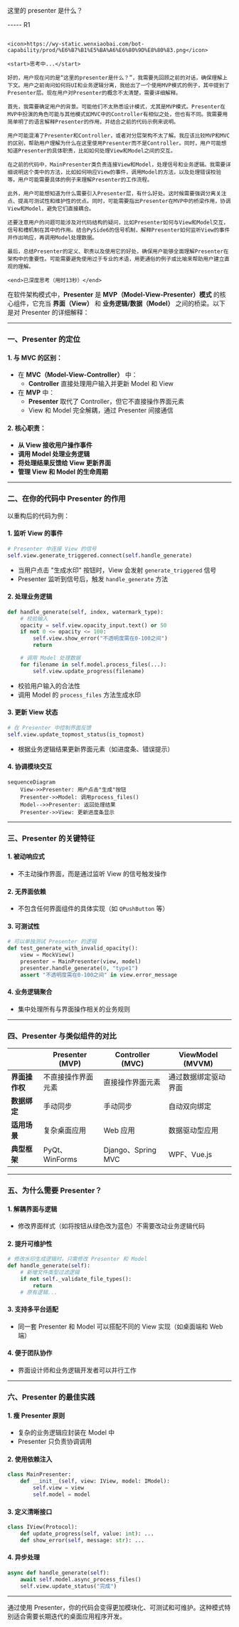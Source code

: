 这里的 presenter 是什么？

----- R1

```ys_think

<icon>https://wy-static.wenxiaobai.com/bot-capability/prod/%E6%B7%B1%E5%BA%A6%E6%80%9D%E8%80%83.png</icon>

<start>思考中...</start>

好的，用户现在问的是“这里的presenter是什么？”，我需要先回顾之前的对话，确保理解上下文。用户之前询问如何将UI和业务逻辑分离，我给出了一个使用MVP模式的例子，其中提到了Presenter层。现在用户对Presenter的概念不太清楚，需要详细解释。

首先，我需要确定用户的背景。可能他们不太熟悉设计模式，尤其是MVP模式。Presenter在MVP中扮演的角色可能与其他模式如MVC中的Controller有相似之处，但也有不同。我需要用简单明了的语言解释Presenter的作用，并结合之前的代码示例来说明。

用户可能混淆了Presenter和Controller，或者对分层架构不太了解。我应该比较MVP和MVC的区别，帮助用户理解为什么在这里使用Presenter而不是Controller。同时，用户可能想知道Presenter的具体职责，比如如何处理View和Model之间的交互。

在之前的代码中，MainPresenter类负责连接View和Model，处理信号和业务逻辑。我需要详细说明这个类中的方法，比如如何响应View的事件，调用Model的方法，以及处理错误校验等。用户可能需要具体的例子来理解Presenter的工作流程。

此外，用户可能想知道为什么需要引入Presenter层，有什么好处。这时候需要强调分离关注点、提高可测试性和维护性的优点。同时，可能需要指出Presenter在MVP中的桥梁作用，协调View和Model，避免它们直接耦合。

还要注意用户的问题可能涉及对代码结构的疑问，比如Presenter如何与View和Model交互，信号和槽机制在其中的作用。结合PySide6的信号机制，解释Presenter如何监听View的事件并作出响应，再调用Model处理数据。

最后，总结Presenter的定义、职责以及使用它的好处，确保用户能够全面理解Presenter在架构中的重要性。可能需要避免使用过于专业的术语，用更通俗的例子或比喻来帮助用户建立直观的理解。

<end>已深度思考（用时13秒）</end>

```

在软件架构模式中，**Presenter** 是 **MVP（Model-View-Presenter）模式** 的核心组件，它充当 **界面（View）** 和 **业务逻辑/数据（Model）** 之间的桥梁。以下是对 Presenter 的详细解释：

---

### 一、Presenter 的定位

#### 1. **与 MVC 的区别**：

- 在 **MVC（Model-View-Controller）** 中：
  - **Controller** 直接处理用户输入并更新 Model 和 View
- 在 **MVP** 中：
  - **Presenter** 取代了 Controller，但它不直接操作界面元素
  - View 和 Model 完全解耦，通过 Presenter 间接通信

#### 2. **核心职责**：

- **从 View 接收用户操作事件**
- **调用 Model 处理业务逻辑**
- **将处理结果反馈给 View 更新界面**
- **管理 View 和 Model 的生命周期**

---

### 二、在你的代码中 Presenter 的作用

以重构后的代码为例：

#### 1. **监听 View 的事件**

```python
# Presenter 中连接 View 的信号
self.view.generate_triggered.connect(self.handle_generate)
```

- 当用户点击 "生成水印" 按钮时，View 会发射 `generate_triggered` 信号
- Presenter 监听到信号后，触发 `handle_generate` 方法

#### 2. **处理业务逻辑**

```python
def handle_generate(self, index, watermark_type):
    # 校验输入
    opacity = self.view.opacity_input.text() or 50
    if not 0 <= opacity <= 100:
        self.view.show_error("不透明度需在0-100之间")
        return

    # 调用 Model 处理数据
    for filename in self.model.process_files(...):
        self.view.update_progress(filename)
```

- 校验用户输入的合法性
- 调用 Model 的 `process_files` 方法生成水印

#### 3. **更新 View 状态**

```python
# 在 Presenter 中控制界面反馈
self.view.update_topmost_status(is_topmost)
```

- 根据业务逻辑结果更新界面元素（如进度条、错误提示）

#### 4. **协调模块交互**

```mermaid
sequenceDiagram
    View->>Presenter: 用户点击"生成"按钮
    Presenter->>Model: 调用process_files()
    Model-->>Presenter: 返回处理结果
    Presenter->>View: 更新进度条显示
```

---

### 三、Presenter 的关键特征

#### 1. **被动响应式**

- 不主动操作界面，而是通过监听 View 的信号触发操作

#### 2. **无界面依赖**

- 不包含任何界面组件的具体实现（如 `QPushButton` 等）

#### 3. **可测试性**

```python
# 可以单独测试 Presenter 的逻辑
def test_generate_with_invalid_opacity():
    view = MockView()
    presenter = MainPresenter(view, model)
    presenter.handle_generate(0, "type1")
    assert "不透明度需在0-100之间" in view.error_message
```

#### 4. **业务逻辑聚合**

- 集中处理所有与界面操作相关的业务规则

---

### 四、Presenter 与类似组件的对比

|                | Presenter (MVP)    | Controller (MVC)   | ViewModel (MVVM)     |
| -------------- | ------------------ | ------------------ | -------------------- |
| **界面操作权** | 不直接操作界面元素 | 直接操作界面元素   | 通过数据绑定驱动界面 |
| **数据绑定**   | 手动同步           | 手动同步           | 自动双向绑定         |
| **适用场景**   | 复杂桌面应用       | Web 应用           | 数据驱动型应用       |
| **典型框架**   | PyQt、WinForms     | Django、Spring MVC | WPF、Vue.js          |

---

### 五、为什么需要 Presenter？

#### 1. **解耦界面与逻辑**

- 修改界面样式（如将按钮从绿色改为蓝色）不需要改动业务逻辑代码

#### 2. **提升可维护性**

```python
# 修改水印生成逻辑时，只需修改 Presenter 和 Model
def handle_generate(self):
    # 新增文件类型过滤逻辑
    if not self._validate_file_types():
        return
    # 原有逻辑...
```

#### 3. **支持多平台适配**

- 同一套 Presenter 和 Model 可以搭配不同的 View 实现（如桌面端和 Web 端）

#### 4. **便于团队协作**

- 界面设计师和业务逻辑开发者可以并行工作

---

### 六、Presenter 的最佳实践

#### 1. **瘦 Presenter 原则**

- 复杂的业务逻辑应封装在 Model 中
- Presenter 只负责协调调用

#### 2. **使用依赖注入**

```python
class MainPresenter:
    def __init__(self, view: IView, model: IModel):
        self.view = view
        self.model = model
```

#### 3. **定义清晰接口**

```python
class IView(Protocol):
    def update_progress(self, value: int): ...
    def show_error(self, message: str): ...
```

#### 4. **异步处理**

```python
async def handle_generate(self):
    await self.model.async_process_files()
    self.view.update_status("完成")
```

---

通过使用 Presenter，你的代码会变得更加模块化、可测试和可维护。这种模式特别适合需要长期迭代的桌面应用程序开发。
